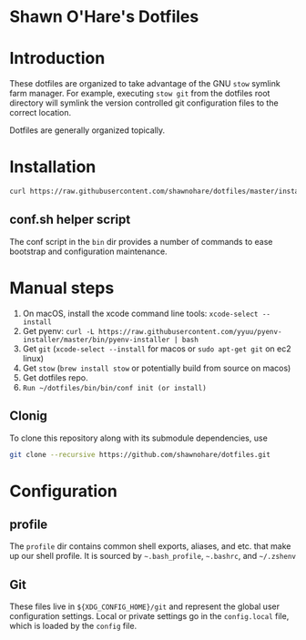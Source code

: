 # Shawn O'Hare's Dotfiles

# Introduction

These dotfiles are organized to take advantage of the GNU `stow` symlink
farm manager.  For example, executing `stow git` from the dotfiles root
directory will symlink the version controlled git configuration files to
the correct location.  

Dotfiles are generally organized topically.

# Installation

```bash
curl https://raw.githubusercontent.com/shawnohare/dotfiles/master/install | bash
```

## conf.sh helper script

The conf script in the `bin` dir provides a number of commands to ease
bootstrap and configuration maintenance.

# Manual steps

1. On macOS, install the xcode command line tools: `xcode-select --install`
1. Get pyenv: `curl -L https://raw.githubusercontent.com/yyuu/pyenv-installer/master/bin/pyenv-installer | bash`
1. Get `git` (`xcode-select --install` for macos or `sudo apt-get git` on ec2 linux)
1. Get `stow` (`brew install stow` or potentially build from source on macos)
1. Get dotfiles repo.
1. `Run ~/dotfiles/bin/bin/conf init (or install)`

## Clonig

To clone this repository along with its submodule dependencies, use
```bash
git clone --recursive https://github.com/shawnohare/dotfiles.git
```

# Configuration

## profile

The `profile` dir contains common shell exports, aliases, and etc. that make
up our shell profile. It is sourced by `~.bash_profile`, `~.bashrc`, and
`~/.zshenv`

## Git 

These files live in `${XDG_CONFIG_HOME}/git` and represent the global
user configuration settings.  Local or private settings go in the
`config.local` file, which is loaded by the `config` file.
